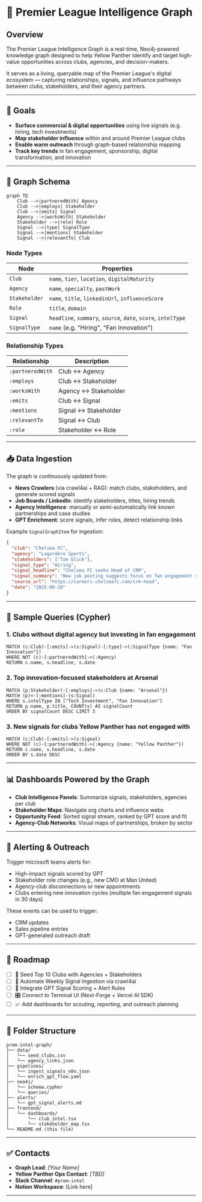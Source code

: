 # 🧠 Premier League Intelligence Graph

## Overview

The Premier League Intelligence Graph is a real-time, Neo4j-powered knowledge graph designed to help Yellow Panther identify and target high-value opportunities across clubs, agencies, and decision-makers.

It serves as a living, queryable map of the Premier League's digital ecosystem — capturing relationships, signals, and influence pathways between clubs, stakeholders, and their agency partners.

---

## 🎯 Goals

- **Surface commercial & digital opportunities** using live signals (e.g. hiring, tech investments)
- **Map stakeholder influence** within and around Premier League clubs
- **Enable warm outreach** through graph-based relationship mapping
- **Track key trends** in fan engagement, sponsorship, digital transformation, and innovation

---

## 🧩 Graph Schema

```mermaid
graph TD
    Club -->|partneredWith| Agency
    Club -->|employs| Stakeholder
    Club -->|emits| Signal
    Agency -->|worksWith| Stakeholder
    Stakeholder -->|role| Role
    Signal -->|type| SignalType
    Signal -->|mentions| Stakeholder
    Signal -->|relevantTo| Club
```

### Node Types

| Node          | Properties                                                    |
| ------------- | ------------------------------------------------------------- |
| `Club`        | `name`, `tier`, `location`, `digitalMaturity`                 |
| `Agency`      | `name`, `specialty`, `pastWork`                               |
| `Stakeholder` | `name`, `title`, `linkedinUrl`, `influenceScore`              |
| `Role`        | `title`, `domain`                                             |
| `Signal`      | `headline`, `summary`, `source`, `date`, `score`, `intelType` |
| `SignalType`  | `name` (e.g. "Hiring", "Fan Innovation")                      |

### Relationship Types

| Relationship     | Description          |
| ---------------- | -------------------- |
| `:partneredWith` | Club ↔ Agency        |
| `:employs`       | Club ↔ Stakeholder   |
| `:worksWith`     | Agency ↔ Stakeholder |
| `:emits`         | Club ↔ Signal        |
| `:mentions`      | Signal ↔ Stakeholder |
| `:relevantTo`    | Signal ↔ Club        |
| `:role`          | Stakeholder ↔ Role   |

---

## 📥 Data Ingestion

The graph is continuously updated from:

* **News Crawlers** (via crawl4ai + RAG): match clubs, stakeholders, and generate scored signals
* **Job Boards / LinkedIn**: identify stakeholders, titles, hiring trends
* **Agency Intelligence**: manually or semi-automatically link known partnerships and case studies
* **GPT Enrichment**: score signals, infer roles, detect relationship links

Example `SignalGraphItem` for ingestion:

```json
{
  "club": "Chelsea FC",
  "agency": "Lagardère Sports",
  "stakeholders": ["Tom Glick"],
  "signal_type": "Hiring",
  "signal_headline": "Chelsea FC seeks Head of CRM",
  "signal_summary": "New job posting suggests focus on fan engagement strategy.",
  "source_url": "https://careers.chelseafc.com/crm-head",
  "date": "2025-06-28"
}
```

---

## 🔎 Sample Queries (Cypher)

### 1. Clubs without digital agency but investing in fan engagement

```cypher
MATCH (c:Club)-[:emits]->(s:Signal)-[:type]->(:SignalType {name: "Fan Innovation"})
WHERE NOT (c)-[:partneredWith]->(:Agency)
RETURN c.name, s.headline, s.date
```

### 2. Top innovation-focused stakeholders at Arsenal

```cypher
MATCH (p:Stakeholder)-[:employs]->(c:Club {name: "Arsenal"})
MATCH (p)<-[:mentions]-(s:Signal)
WHERE s.intelType IN ["Tech Investment", "Fan Innovation"]
RETURN p.name, p.title, COUNT(s) AS signalCount
ORDER BY signalCount DESC LIMIT 3
```

### 3. New signals for clubs Yellow Panther has not engaged with

```cypher
MATCH (c:Club)-[:emits]->(s:Signal)
WHERE NOT (c)-[:partneredWith]->(:Agency {name: "Yellow Panther"})
RETURN c.name, s.headline, s.date
ORDER BY s.date DESC
```

---

## 📊 Dashboards Powered by the Graph

* **Club Intelligence Panels**: Summarize signals, stakeholders, agencies per club
* **Stakeholder Maps**: Navigate org charts and influence webs
* **Opportunity Feed**: Sorted signal stream, ranked by GPT score and fit
* **Agency-Club Networks**: Visual maps of partnerships, broken by sector

---

## 🔔 Alerting & Outreach

Trigger microsoft teams alerts for:

* High-impact signals scored by GPT
* Stakeholder role changes (e.g., new CMO at Man United)
* Agency-club disconnections or new appointments
* Clubs entering new innovation cycles (multiple fan engagement signals in 30 days)

These events can be used to trigger:

* CRM updates
* Sales pipeline entries
* GPT-generated outreach draft

---

## 🔄 Roadmap

* [ ] 🚀 Seed Top 10 Clubs with Agencies + Stakeholders
* [ ] 🔁 Automate Weekly Signal Ingestion via crawl4ai
* [ ] 🧠 Integrate GPT Signal Scoring + Alert Rules
* [ ] 🎛️ Connect to Terminal UI (Next-Forge + Vercel AI SDK)
* [ ] 📈 Add dashboards for scouting, reporting, and outreach planning

---

## 📁 Folder Structure

```
prem-intel-graph/
├── data/
│   └── seed_clubs.csv
│   └── agency_links.json
├── pipelines/
│   └── ingest_signals_n8n.json
│   └── enrich_gpt_flow.yaml
├── neo4j/
│   └── schema.cypher
│   └── queries/
├── alerts/
│   └── gpt_signal_alerts.md
├── frontend/
│   └── dashboards/
│       └── club_intel.tsx
│       └── stakeholder_map.tsx
└── README.md (this file)
```

---

## ✅ Contacts

* **Graph Lead**: *[Your Name]*
* **Yellow Panther Ops Contact**: *[TBD]*
* **Slack Channel**: `#prem-intel`
* **Notion Workspace**: [Link here]

--- 